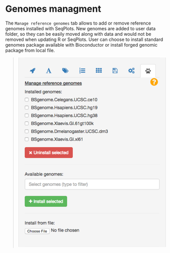 Genomes managment
=================

The `Manage reference genomes` tab allows to add or remove reference genomes installed with SeqPlots. New genomes are added to user data folder, so they can be easily moved along with data and would not be removed when updating R or SeqPlots. User can choose to install standard genomes package available with Bioconductor or install forged genomic package from local file.

> ![The view on 'Manage reference genomes' panel](img/11_01.png)
